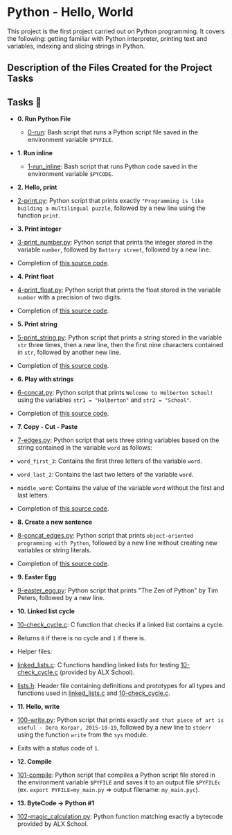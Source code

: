 # Python - Hello, World

This project is the first project carried out on Python programming. It covers the following: getting familiar with Python interpreter, printing text and variables, indexing and slicing strings in Python.

## Description of the Files Created for the Project Tasks

## Tasks :page_with_curl:

* **0. Run Python File**
  * [0-run](./0-run): Bash script that runs a Python script file saved
  in the environment variable `$PYFILE`.

* **1. Run inline**
  * [1-run_inline](./1-run_inline): Bash script that runs Python code saved in the
  environment variable `$PYCODE`.

* **2. Hello, print**
* [2-print.py](./2-print.py): Python script that prints exactly `"Programming is
like building a multilingual puzzle`, followed by a new line using the function `print`.

* **3. Print integer**
* [3-print_number.py](./3-print_number.py): Python script that prints the integer stored
in the variable `number`, followed by `Battery street`, followed by a new line.
* Completion of [this source code]().

* **4. Print float**
* [4-print_float.py](./4-print_float.py): Python script that prints the float stored
in the variable `number` with a precision of two digits.
* Completion of [this source code]().

* **5. Print string**
* [5-print_string.py](./5-print_string.py): Python script that prints a string stored
in the variable `str` three times, then a new line, then the first nine characters
contained in `str`, followed by another new line.
* Completion of [this source code]().

* **6. Play with strings**
* [6-concat.py](./6-concat.py): Python script that prints `Welcome to Holberton
School!` using the variables `str1 = "Holberton"` and `str2 = "School"`.
* Completion of [this source code]().

* **7. Copy - Cut - Paste**
* [7-edges.py](./7-edges.py): Python script that sets three string variables based
on the string contained in the variable `word` as follows:
* `word_first_3`: Contains the first three letters of the variable `word`.
* `word_last_2`: Contains the last two letters of the variable `word`.
* `middle_word`: Contains the value of the variable `word` without the first and last letters.
* Completion of [this source code]().

* **8. Create a new sentence**
* [8-concat_edges.py](./8-concat_edges.py): Python script that prints `object-oriented
programming with Python`, followed by a new line without creating new variables or
string literals.
* Completion of [this source code]().

* **9. Easter Egg**
* [9-easter_egg.py](./9-easter_egg.py): Python script that prints "The Zen of Python" by
Tim Peters, followed by a new line.

* **10. Linked list cycle**
* [10-check_cycle.c](./10-check_cycle.c): C function that checks if a linked list
contains a cycle.
* Returns `0` if there is no cycle and `1` if there is.
* Helper files:
* [linked_lists.c](./linked_lists.c): C functions handling linked lists for testing
[10-check_cycle.c](./10-check_cycle.c) (provided by ALX School).
* [lists.h](./lists.h): Header file containing definitions and prototypes for
all types and functions used in [linked_lists.c](./linked_lists.c) and
[10-check_cycle.c](./10-check_cycle.c).

* **11. Hello, write**
* [100-write.py](./100-write.py): Python script that prints exactly `and that piece of
art is useful - Dora Korpar, 2015-10-19`, followed by a new line to `stderr` using
the function `write` from the `sys` module.
* Exits with a status code of `1`.

* **12. Compile**
* [101-compile](./101-compile): Python script that compiles a Python script file stored
in the environment variable `$PYFILE` and saves it to an output file
`$PYFILEc` (ex. `export PYFILE=my_main.py` => output filename: `my_main.pyc`).

* **13. ByteCode -> Python #1**
* [102-magic_calculation.py](./103-magic_calculation.py): Python function matching exactly
a bytecode provided by ALX School.
